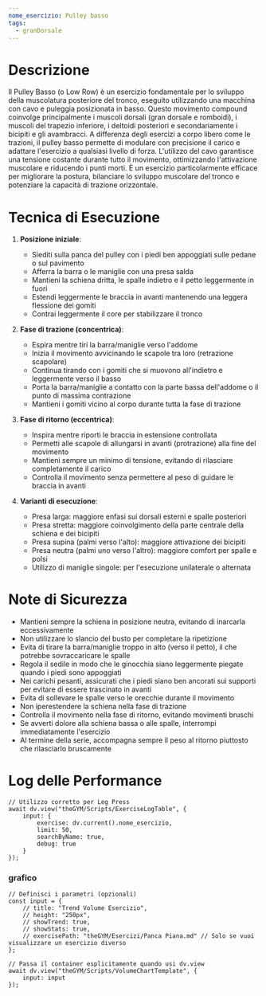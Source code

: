 ```yaml
---
nome_esercizio: Pulley basso
tags:
  - granDorsale
---
```

# Descrizione
Il Pulley Basso (o Low Row) è un esercizio fondamentale per lo sviluppo della muscolatura posteriore del tronco, eseguito utilizzando una macchina con cavo e puleggia posizionata in basso. Questo movimento compound coinvolge principalmente i muscoli dorsali (gran dorsale e romboidi), i muscoli del trapezio inferiore, i deltoidi posteriori e secondariamente i bicipiti e gli avambracci. A differenza degli esercizi a corpo libero come le trazioni, il pulley basso permette di modulare con precisione il carico e adattare l'esercizio a qualsiasi livello di forza. L'utilizzo del cavo garantisce una tensione costante durante tutto il movimento, ottimizzando l'attivazione muscolare e riducendo i punti morti. È un esercizio particolarmente efficace per migliorare la postura, bilanciare lo sviluppo muscolare del tronco e potenziare la capacità di trazione orizzontale.

# Tecnica di Esecuzione
1. **Posizione iniziale**:
   - Siediti sulla panca del pulley con i piedi ben appoggiati sulle pedane o sul pavimento
   - Afferra la barra o le maniglie con una presa salda
   - Mantieni la schiena dritta, le spalle indietro e il petto leggermente in fuori
   - Estendi leggermente le braccia in avanti mantenendo una leggera flessione dei gomiti
   - Contrai leggermente il core per stabilizzare il tronco

2. **Fase di trazione (concentrica)**:
   - Espira mentre tiri la barra/maniglie verso l'addome
   - Inizia il movimento avvicinando le scapole tra loro (retrazione scapolare)
   - Continua tirando con i gomiti che si muovono all'indietro e leggermente verso il basso
   - Porta la barra/maniglie a contatto con la parte bassa dell'addome o il punto di massima contrazione
   - Mantieni i gomiti vicino al corpo durante tutta la fase di trazione

3. **Fase di ritorno (eccentrica)**:
   - Inspira mentre riporti le braccia in estensione controllata
   - Permetti alle scapole di allungarsi in avanti (protrazione) alla fine del movimento
   - Mantieni sempre un minimo di tensione, evitando di rilasciare completamente il carico
   - Controlla il movimento senza permettere al peso di guidare le braccia in avanti

4. **Varianti di esecuzione**:
   - Presa larga: maggiore enfasi sui dorsali esterni e spalle posteriori
   - Presa stretta: maggiore coinvolgimento della parte centrale della schiena e dei bicipiti
   - Presa supina (palmi verso l'alto): maggiore attivazione dei bicipiti
   - Presa neutra (palmi uno verso l'altro): maggiore comfort per spalle e polsi
   - Utilizzo di maniglie singole: per l'esecuzione unilaterale o alternata

# Note di Sicurezza
- Mantieni sempre la schiena in posizione neutra, evitando di inarcarla eccessivamente
- Non utilizzare lo slancio del busto per completare la ripetizione
- Evita di tirare la barra/maniglie troppo in alto (verso il petto), il che potrebbe sovraccaricare le spalle
- Regola il sedile in modo che le ginocchia siano leggermente piegate quando i piedi sono appoggiati
- Nei carichi pesanti, assicurati che i piedi siano ben ancorati sui supporti per evitare di essere trascinato in avanti
- Evita di sollevare le spalle verso le orecchie durante il movimento
- Non iperestendere la schiena nella fase di trazione
- Controlla il movimento nella fase di ritorno, evitando movimenti bruschi
- Se avverti dolore alla schiena bassa o alle spalle, interrompi immediatamente l'esercizio
- Al termine della serie, accompagna sempre il peso al ritorno piuttosto che rilasciarlo bruscamente

# Log delle Performance
```dataviewjs
// Utilizzo corretto per Leg Press
await dv.view("theGYM/Scripts/ExerciseLogTable", {
    input: {
        exercise: dv.current().nome_esercizio,
        limit: 50,
        searchByName: true,
        debug: true
    }
});
```
### grafico
```dataviewjs
// Definisci i parametri (opzionali)
const input = {
    // title: "Trend Volume Esercizio",
    // height: "250px",
    // showTrend: true,
    // showStats: true,
    // exercisePath: "theGYM/Esercizi/Panca Piana.md" // Solo se vuoi visualizzare un esercizio diverso
};

// Passa il container esplicitamente quando usi dv.view
await dv.view("theGYM/Scripts/VolumeChartTemplate", {
    input: input
});
```
